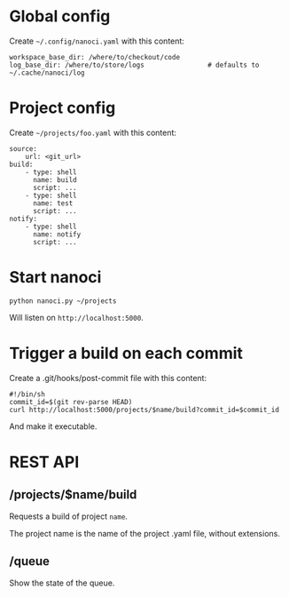 # Global config

Create `~/.config/nanoci.yaml` with this content:

    workspace_base_dir: /where/to/checkout/code
    log_base_dir: /where/to/store/logs                # defaults to ~/.cache/nanoci/log

# Project config

Create `~/projects/foo.yaml` with this content:

    source:
        url: <git_url>
    build:
        - type: shell
          name: build
          script: ...
        - type: shell
          name: test
          script: ...
    notify:
        - type: shell
          name: notify
          script: ...

# Start nanoci

`python nanoci.py ~/projects`

Will listen on `http://localhost:5000`.

# Trigger a build on each commit

Create a .git/hooks/post-commit file with this content:

    #!/bin/sh
    commit_id=$(git rev-parse HEAD)
    curl http://localhost:5000/projects/$name/build?commit_id=$commit_id

And make it executable.

# REST API

## /projects/$name/build

Requests a build of project `name`.

The project name is the name of the project .yaml file, without extensions.

## /queue

Show the state of the queue.
